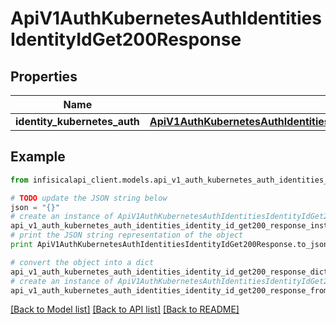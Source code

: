 # ApiV1AuthKubernetesAuthIdentitiesIdentityIdGet200Response


## Properties
Name | Type | Description | Notes
------------ | ------------- | ------------- | -------------
**identity_kubernetes_auth** | [**ApiV1AuthKubernetesAuthIdentitiesIdentityIdGet200ResponseIdentityKubernetesAuth**](ApiV1AuthKubernetesAuthIdentitiesIdentityIdGet200ResponseIdentityKubernetesAuth.md) |  | 

## Example

```python
from infisicalapi_client.models.api_v1_auth_kubernetes_auth_identities_identity_id_get200_response import ApiV1AuthKubernetesAuthIdentitiesIdentityIdGet200Response

# TODO update the JSON string below
json = "{}"
# create an instance of ApiV1AuthKubernetesAuthIdentitiesIdentityIdGet200Response from a JSON string
api_v1_auth_kubernetes_auth_identities_identity_id_get200_response_instance = ApiV1AuthKubernetesAuthIdentitiesIdentityIdGet200Response.from_json(json)
# print the JSON string representation of the object
print ApiV1AuthKubernetesAuthIdentitiesIdentityIdGet200Response.to_json()

# convert the object into a dict
api_v1_auth_kubernetes_auth_identities_identity_id_get200_response_dict = api_v1_auth_kubernetes_auth_identities_identity_id_get200_response_instance.to_dict()
# create an instance of ApiV1AuthKubernetesAuthIdentitiesIdentityIdGet200Response from a dict
api_v1_auth_kubernetes_auth_identities_identity_id_get200_response_from_dict = ApiV1AuthKubernetesAuthIdentitiesIdentityIdGet200Response.from_dict(api_v1_auth_kubernetes_auth_identities_identity_id_get200_response_dict)
```
[[Back to Model list]](../README.md#documentation-for-models) [[Back to API list]](../README.md#documentation-for-api-endpoints) [[Back to README]](../README.md)


